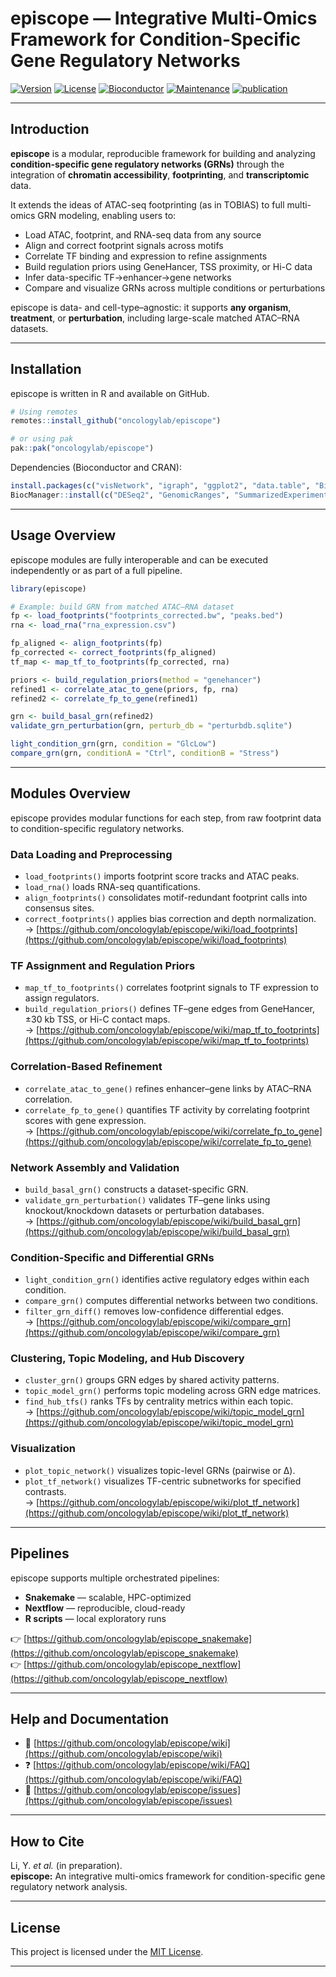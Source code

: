episcope — Integrative Multi-Omics Framework for Condition-Specific Gene Regulatory Networks
===========================================================================================

[![Version](https://img.shields.io/badge/version-1.0.0-blue.svg?style=plastic)](https://github.com/oncologylab/episcope)
[![License](https://img.shields.io/badge/license-MIT-green.svg?style=plastic)](https://github.com/oncologylab/episcope/blob/main/LICENSE)
[![Bioconductor](https://img.shields.io/badge/install%20via-BiocManager-orange.svg?style=plastic)](https://bioconductor.org)
[![Maintenance](https://img.shields.io/badge/Maintained%3F-yes-green.svg?style=plastic)](https://github.com/oncologylab/episcope/graphs/commit-activity)
[![publication](https://img.shields.io/badge/Publication-in%20prep-blue.svg?style=plastic)]()

---

## Introduction

**episcope** is a modular, reproducible framework for building and analyzing **condition-specific gene regulatory networks (GRNs)** through the integration of **chromatin accessibility**, **footprinting**, and **transcriptomic** data.

It extends the ideas of ATAC-seq footprinting (as in TOBIAS) to full multi-omics GRN modeling, enabling users to:

- Load ATAC, footprint, and RNA-seq data from any source  
- Align and correct footprint signals across motifs  
- Correlate TF binding and expression to refine assignments  
- Build regulation priors using GeneHancer, TSS proximity, or Hi-C data  
- Infer data-specific TF→enhancer→gene networks  
- Compare and visualize GRNs across multiple conditions or perturbations  

episcope is data- and cell-type–agnostic: it supports **any organism**, **treatment**, or **perturbation**, including large-scale matched ATAC–RNA datasets.

---

## Installation

episcope is written in R and available on GitHub.

```r
# Using remotes
remotes::install_github("oncologylab/episcope")

# or using pak
pak::pak("oncologylab/episcope")
```

Dependencies (Bioconductor and CRAN):
```r
install.packages(c("visNetwork", "igraph", "ggplot2", "data.table", "BiocManager"))
BiocManager::install(c("DESeq2", "GenomicRanges", "SummarizedExperiment"))
```

---

## Usage Overview

episcope modules are fully interoperable and can be executed independently or as part of a full pipeline.

```r
library(episcope)

# Example: build GRN from matched ATAC–RNA dataset
fp <- load_footprints("footprints_corrected.bw", "peaks.bed")
rna <- load_rna("rna_expression.csv")

fp_aligned <- align_footprints(fp)
fp_corrected <- correct_footprints(fp_aligned)
tf_map <- map_tf_to_footprints(fp_corrected, rna)

priors <- build_regulation_priors(method = "genehancer")
refined1 <- correlate_atac_to_gene(priors, fp, rna)
refined2 <- correlate_fp_to_gene(refined1)

grn <- build_basal_grn(refined2)
validate_grn_perturbation(grn, perturb_db = "perturbdb.sqlite")

light_condition_grn(grn, condition = "GlcLow")
compare_grn(grn, conditionA = "Ctrl", conditionB = "Stress")
```

---

## Modules Overview

episcope provides modular functions for each step, from raw footprint data to condition-specific regulatory networks.

### Data Loading and Preprocessing
- `load_footprints()` imports footprint score tracks and ATAC peaks.  
- `load_rna()` loads RNA-seq quantifications.  
- `align_footprints()` consolidates motif-redundant footprint calls into consensus sites.  
- `correct_footprints()` applies bias correction and depth normalization.  
  → [https://github.com/oncologylab/episcope/wiki/load_footprints](https://github.com/oncologylab/episcope/wiki/load_footprints)

### TF Assignment and Regulation Priors
- `map_tf_to_footprints()` correlates footprint signals to TF expression to assign regulators.  
- `build_regulation_priors()` defines TF–gene edges from GeneHancer, ±30 kb TSS, or Hi-C contact maps.  
  → [https://github.com/oncologylab/episcope/wiki/map_tf_to_footprints](https://github.com/oncologylab/episcope/wiki/map_tf_to_footprints)

### Correlation-Based Refinement
- `correlate_atac_to_gene()` refines enhancer–gene links by ATAC–RNA correlation.  
- `correlate_fp_to_gene()` quantifies TF activity by correlating footprint scores with gene expression.  
  → [https://github.com/oncologylab/episcope/wiki/correlate_fp_to_gene](https://github.com/oncologylab/episcope/wiki/correlate_fp_to_gene)

### Network Assembly and Validation
- `build_basal_grn()` constructs a dataset-specific GRN.  
- `validate_grn_perturbation()` validates TF–gene links using knockout/knockdown datasets or perturbation databases.  
  → [https://github.com/oncologylab/episcope/wiki/build_basal_grn](https://github.com/oncologylab/episcope/wiki/build_basal_grn)

### Condition-Specific and Differential GRNs
- `light_condition_grn()` identifies active regulatory edges within each condition.  
- `compare_grn()` computes differential networks between two conditions.  
- `filter_grn_diff()` removes low-confidence differential edges.  
  → [https://github.com/oncologylab/episcope/wiki/compare_grn](https://github.com/oncologylab/episcope/wiki/compare_grn)

### Clustering, Topic Modeling, and Hub Discovery
- `cluster_grn()` groups GRN edges by shared activity patterns.  
- `topic_model_grn()` performs topic modeling across GRN edge matrices.  
- `find_hub_tfs()` ranks TFs by centrality metrics within each topic.  
  → [https://github.com/oncologylab/episcope/wiki/topic_model_grn](https://github.com/oncologylab/episcope/wiki/topic_model_grn)

### Visualization
- `plot_topic_network()` visualizes topic-level GRNs (pairwise or Δ).  
- `plot_tf_network()` visualizes TF-centric subnetworks for specified contrasts.  
  → [https://github.com/oncologylab/episcope/wiki/plot_tf_network](https://github.com/oncologylab/episcope/wiki/plot_tf_network)

---

## Pipelines

episcope supports multiple orchestrated pipelines:

- **Snakemake** — scalable, HPC-optimized  
- **Nextflow** — reproducible, cloud-ready  
- **R scripts** — local exploratory runs

👉 [https://github.com/oncologylab/episcope_snakemake](https://github.com/oncologylab/episcope_snakemake)  
👉 [https://github.com/oncologylab/episcope_nextflow](https://github.com/oncologylab/episcope_nextflow)

---

## Help and Documentation

- 📘 [https://github.com/oncologylab/episcope/wiki](https://github.com/oncologylab/episcope/wiki)  
- ❓ [https://github.com/oncologylab/episcope/wiki/FAQ](https://github.com/oncologylab/episcope/wiki/FAQ)  
- 🐛 [https://github.com/oncologylab/episcope/issues](https://github.com/oncologylab/episcope/issues)

---

## How to Cite

Li, Y. *et al.* (in preparation).  
**episcope:** An integrative multi-omics framework for condition-specific gene regulatory network analysis.

---

## License

This project is licensed under the [MIT License](https://github.com/oncologylab/episcope/blob/main/LICENSE).

---

